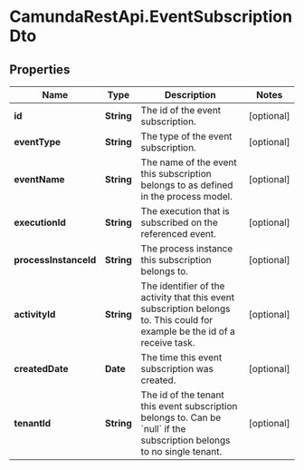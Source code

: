 # CamundaRestApi.EventSubscriptionDto

## Properties
Name | Type | Description | Notes
------------ | ------------- | ------------- | -------------
**id** | **String** | The id of the event subscription. | [optional] 
**eventType** | **String** | The type of the event subscription. | [optional] 
**eventName** | **String** | The name of the event this subscription belongs to as defined in the process model. | [optional] 
**executionId** | **String** | The execution that is subscribed on the referenced event. | [optional] 
**processInstanceId** | **String** | The process instance this subscription belongs to. | [optional] 
**activityId** | **String** | The identifier of the activity that this event subscription belongs to. This could for example be the id of a receive task. | [optional] 
**createdDate** | **Date** | The time this event subscription was created. | [optional] 
**tenantId** | **String** | The id of the tenant this event subscription belongs to. Can be &#x60;null&#x60; if the subscription belongs to no single tenant. | [optional] 
